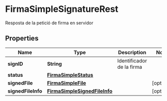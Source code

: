 

# FirmaSimpleSignatureRest

Resposta de la petició de firma en servidor

## Properties

| Name | Type | Description | Notes |
|------------ | ------------- | ------------- | -------------|
|**signID** | **String** | Identificador de la firma |  |
|**status** | [**FirmaSimpleStatus**](FirmaSimpleStatus.md) |  |  |
|**signedFile** | [**FirmaSimpleFile**](FirmaSimpleFile.md) |  |  [optional] |
|**signedFileInfo** | [**FirmaSimpleSignedFileInfo**](FirmaSimpleSignedFileInfo.md) |  |  [optional] |




